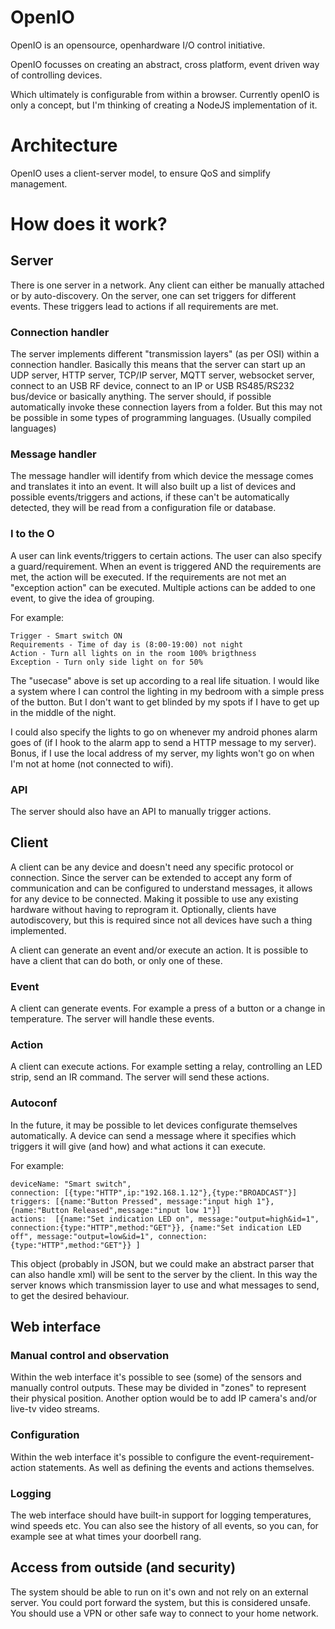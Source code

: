# OpenIO

OpenIO is an opensource, openhardware I/O control initiative.

OpenIO focusses on creating an abstract, cross platform, event driven way of controlling devices.

Which ultimately is configurable from within a browser.
Currently openIO is only a concept, but I'm thinking of creating a NodeJS implementation of it.

# Architecture

OpenIO uses a client-server model, to ensure QoS and simplify management.

# How does it work?

## Server
There is one server in a network. Any client can either be manually attached or by auto-discovery.
On the server, one can set triggers for different events. These triggers lead to actions if all requirements are met.

### Connection handler
The server implements different "transmission layers" (as per OSI) within a connection handler. Basically this means that the server can start up an UDP server, HTTP server, TCP/IP server, MQTT server, websocket server, connect to an USB RF device, connect to an IP or USB RS485/RS232 bus/device or basically anything. The server should, if possible automatically invoke these connection layers from a folder. But this may not be possible in some types of programming languages. (Usually compiled languages)

### Message handler
The message handler will identify from which device the message comes and translates it into an event.
It will also built up a list of devices and possible events/triggers and actions, if these can't be automatically detected, they will be read from a configuration file or database.

### I to the O
A user can link events/triggers to certain actions. The user can also specify a guard/requirement. When an event is triggered AND the requirements are met, the action will be executed. If the requirements are not met an "exception action" can be executed.
Multiple actions can be added to one event, to give the idea of grouping.

For example:

```
Trigger - Smart switch ON
Requirements - Time of day is (8:00-19:00) not night 
Action - Turn all lights on in the room 100% brigthness
Exception - Turn only side light on for 50%
```

The "usecase" above is set up according to a real life situation.
I would like a system where I can control the lighting in my bedroom with a simple press of the button.
But I don't want to get blinded by my spots if I have to get up in the middle of the night.

I could also specify the lights to go on whenever my android phones alarm goes of (if I hook to the alarm app to send a HTTP message to my server). Bonus, if I use the local address of my server, my lights won't go on when I'm not at home (not connected to wifi).

### API

The server should also have an API to manually trigger actions.

## Client

A client can be any device and doesn't need any specific protocol or connection. Since the server can be extended to accept any form of communication and can be configured to understand messages, it allows for any device to be connected. Making it possible to use any existing hardware without having to reprogram it. Optionally, clients have autodiscovery, but this is required since not all devices have such a thing implemented.

A client can generate an event and/or execute an action. It is possible to have a client that can do both, or only one of these.

### Event
A client can generate events. For example a press of a button or a change in temperature. The server will handle these events.

### Action
A client can execute actions. For example setting a relay, controlling an LED strip, send an IR command. The server will send these actions.

### Autoconf

In the future, it may be possible to let devices configurate themselves automatically. A device can send a message where it specifies which triggers it will give (and how) and what actions it can execute.

For example:

```
deviceName: "Smart switch",
connection: [{type:"HTTP",ip:"192.168.1.12"},{type:"BROADCAST"}]
triggers: [{name:"Button Pressed", message:"input high 1"}, {name:"Button Released",message:"input low 1"}]
actions:  [{name:"Set indication LED on", message:"output=high&id=1", connection:{type:"HTTP",method:"GET"}}, {name:"Set indication LED off", message:"output=low&id=1", connection:{type:"HTTP",method:"GET"}} ]
```

This object (probably in JSON, but we could make an abstract parser that can also handle xml) will be sent to the server by the client. In this way the server knows which transmission layer to use and what messages to send, to get the desired behaviour.


## Web interface

### Manual control and observation

Within the web interface it's possible to see (some) of the sensors and manually control outputs.
These may be divided in "zones" to represent their physical position.
Another option would be to add IP camera's and/or live-tv video streams.

### Configuration

Within the web interface it's possible to configure the event-requirement-action statements.
As well as defining the events and actions themselves.

### Logging

The web interface should have built-in support for logging temperatures, wind speeds etc.
You can also see the history of all events, so you can, for example see at what times your doorbell rang.

## Access from outside (and security)

The system should be able to run on it's own and not rely on an external server.
You could port forward the system, but this is considered unsafe.
You should use a VPN or other safe way to connect to your home network.
